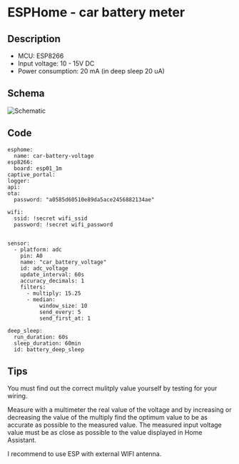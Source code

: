 # ESPHome - car battery meter


## Description

- MCU: ESP8266
- Input voltage: 10 - 15V DC
- Power consumption: 20 mA (in deep sleep 20 uA)


## Schema

![Schematic](https://github.com/peca2345/ESPHome-car-battery-voltage-meter/raw/main/schema.png)

## Code

    esphome:
      name: car-battery-voltage
    esp8266:
      board: esp01_1m
    captive_portal:
    logger:
    api:
    ota:
      password: "a0585d60510e89da5ace2456882134ae"
    
    wifi:
      ssid: !secret wifi_ssid
      password: !secret wifi_password
    
    
    sensor:
      - platform: adc
        pin: A0
        name: "car_battery_voltage"
        id: adc_voltage
        update_interval: 60s
        accuracy_decimals: 1
        filters:
          - multiply: 15.25 
          - median:
              window_size: 10
              send_every: 5
              send_first_at: 1
         
    deep_sleep:
      run_duration: 60s 
      sleep_duration: 60min
      id: battery_deep_sleep

## Tips

You must find out the correct mulitply value yourself by testing for your wiring.

Measure with a multimeter the real value of the voltage and by increasing or decreasing the value of the multiply find the optimum value to be as accurate as possible to the measured value. The measured input voltage value must be as close as possible to the value displayed in Home Assistant.

I recommend to use ESP with external WIFI antenna.

